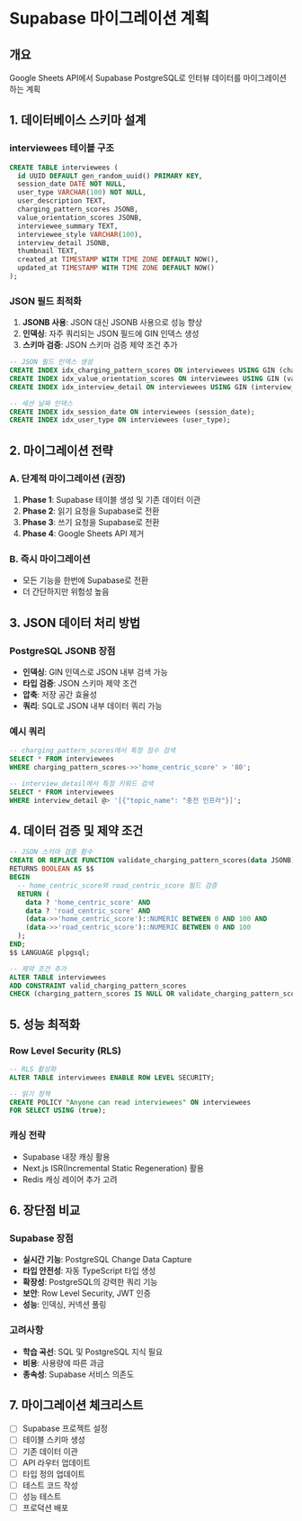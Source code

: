 # Supabase 마이그레이션 계획

## 개요
Google Sheets API에서 Supabase PostgreSQL로 인터뷰 데이터를 마이그레이션하는 계획

## 1. 데이터베이스 스키마 설계

### interviewees 테이블 구조

```sql
CREATE TABLE interviewees (
  id UUID DEFAULT gen_random_uuid() PRIMARY KEY,
  session_date DATE NOT NULL,
  user_type VARCHAR(100) NOT NULL,
  user_description TEXT,
  charging_pattern_scores JSONB,
  value_orientation_scores JSONB,
  interviewee_summary TEXT,
  interviewee_style VARCHAR(100),
  interview_detail JSONB,
  thumbnail TEXT,
  created_at TIMESTAMP WITH TIME ZONE DEFAULT NOW(),
  updated_at TIMESTAMP WITH TIME ZONE DEFAULT NOW()
);
```

### JSON 필드 최적화

1. **JSONB 사용**: JSON 대신 JSONB 사용으로 성능 향상
2. **인덱싱**: 자주 쿼리되는 JSON 필드에 GIN 인덱스 생성
3. **스키마 검증**: JSON 스키마 검증 제약 조건 추가

```sql
-- JSON 필드 인덱스 생성
CREATE INDEX idx_charging_pattern_scores ON interviewees USING GIN (charging_pattern_scores);
CREATE INDEX idx_value_orientation_scores ON interviewees USING GIN (value_orientation_scores);
CREATE INDEX idx_interview_detail ON interviewees USING GIN (interview_detail);

-- 세션 날짜 인덱스
CREATE INDEX idx_session_date ON interviewees (session_date);
CREATE INDEX idx_user_type ON interviewees (user_type);
```

## 2. 마이그레이션 전략

### A. 단계적 마이그레이션 (권장)
1. **Phase 1**: Supabase 테이블 생성 및 기존 데이터 이관
2. **Phase 2**: 읽기 요청을 Supabase로 전환
3. **Phase 3**: 쓰기 요청을 Supabase로 전환
4. **Phase 4**: Google Sheets API 제거

### B. 즉시 마이그레이션
- 모든 기능을 한번에 Supabase로 전환
- 더 간단하지만 위험성 높음

## 3. JSON 데이터 처리 방법

### PostgreSQL JSONB 장점
- **인덱싱**: GIN 인덱스로 JSON 내부 검색 가능
- **타입 검증**: JSON 스키마 제약 조건
- **압축**: 저장 공간 효율성
- **쿼리**: SQL로 JSON 내부 데이터 쿼리 가능

### 예시 쿼리
```sql
-- charging_pattern_scores에서 특정 점수 검색
SELECT * FROM interviewees 
WHERE charging_pattern_scores->>'home_centric_score' > '80';

-- interview_detail에서 특정 키워드 검색
SELECT * FROM interviewees 
WHERE interview_detail @> '[{"topic_name": "충전 인프라"}]';
```

## 4. 데이터 검증 및 제약 조건

```sql
-- JSON 스키마 검증 함수
CREATE OR REPLACE FUNCTION validate_charging_pattern_scores(data JSONB)
RETURNS BOOLEAN AS $$
BEGIN
  -- home_centric_score와 road_centric_score 필드 검증
  RETURN (
    data ? 'home_centric_score' AND 
    data ? 'road_centric_score' AND
    (data->>'home_centric_score')::NUMERIC BETWEEN 0 AND 100 AND
    (data->>'road_centric_score')::NUMERIC BETWEEN 0 AND 100
  );
END;
$$ LANGUAGE plpgsql;

-- 제약 조건 추가
ALTER TABLE interviewees 
ADD CONSTRAINT valid_charging_pattern_scores 
CHECK (charging_pattern_scores IS NULL OR validate_charging_pattern_scores(charging_pattern_scores));
```

## 5. 성능 최적화

### Row Level Security (RLS)
```sql
-- RLS 활성화
ALTER TABLE interviewees ENABLE ROW LEVEL SECURITY;

-- 읽기 정책
CREATE POLICY "Anyone can read interviewees" ON interviewees
FOR SELECT USING (true);
```

### 캐싱 전략
- Supabase 내장 캐싱 활용
- Next.js ISR(Incremental Static Regeneration) 활용
- Redis 캐싱 레이어 추가 고려

## 6. 장단점 비교

### Supabase 장점
- **실시간 기능**: PostgreSQL Change Data Capture
- **타입 안전성**: 자동 TypeScript 타입 생성
- **확장성**: PostgreSQL의 강력한 쿼리 기능
- **보안**: Row Level Security, JWT 인증
- **성능**: 인덱싱, 커넥션 풀링

### 고려사항
- **학습 곡선**: SQL 및 PostgreSQL 지식 필요
- **비용**: 사용량에 따른 과금
- **종속성**: Supabase 서비스 의존도

## 7. 마이그레이션 체크리스트

- [ ] Supabase 프로젝트 설정
- [ ] 테이블 스키마 생성
- [ ] 기존 데이터 이관
- [ ] API 라우터 업데이트
- [ ] 타입 정의 업데이트
- [ ] 테스트 코드 작성
- [ ] 성능 테스트
- [ ] 프로덕션 배포 